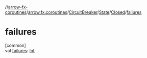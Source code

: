 //[arrow-fx-coroutines](../../../../../index.md)/[arrow.fx.coroutines](../../../index.md)/[CircuitBreaker](../../index.md)/[State](../index.md)/[Closed](index.md)/[failures](failures.md)

# failures

[common]\
val [failures](failures.md): [Int](https://kotlinlang.org/api/latest/jvm/stdlib/kotlin/-int/index.html)
